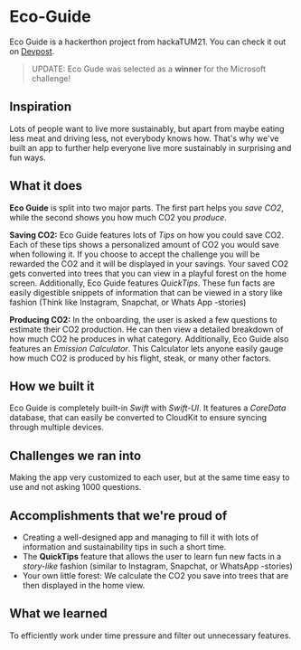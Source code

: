 # Eco-Guide

Eco Guide is a hackerthon project from hackaTUM21.
You can check it out on [Devpost](https://devpost.com/software/eco-guide).

> UPDATE: Eco Gude was selected as a **winner** for the Microsoft challenge!

## Inspiration
Lots of people want to live more sustainably, but apart from maybe eating less meat and driving less, not everybody knows how. That's why we've built an app to further help everyone live more sustainably in surprising and fun ways.

## What it does
**Eco Guide** is split into two major parts. The first part helps you *save CO2*, while the second shows you how much CO2 you *produce*.

**Saving CO2:**
Eco Guide features lots of *Tips* on how you could save CO2. Each of these tips shows a personalized amount of CO2 you would save when following it. If you choose to accept the challenge you will be rewarded the CO2 and it will be displayed in your savings.
Your saved CO2 gets converted into trees that you can view in a playful forest on the home screen.
Additionally, Eco Guide features *QuickTips*. These fun facts are easily digestible snippets of information that can be viewed in a story like fashion (Think like Instagram, Snapchat, or Whats App -stories)

**Producing CO2:**
In the onboarding, the user is asked a few questions to estimate their CO2 production. He can then view a detailed breakdown of how much CO2 he produces in what category.
Additionally, Eco Guide also features an *Emission Calculator*. This Calculator lets anyone easily gauge how much CO2 is produced by his flight, steak, or many other factors.

## How we built it
Eco Guide is completely built-in *Swift* with *Swift-UI*.  It features a *CoreData* database, that can easily be converted to CloudKit to ensure syncing through multiple devices.
## Challenges we ran into
Making the app very customized to each user, but at the same time easy to use and not asking 1000 questions.

## Accomplishments that we're proud of
- Creating a well-designed app and managing to fill it with lots of information and sustainability tips in such a short time.
- The **QuickTips** feature that allows the user to learn fun new facts in a *story-like* fashion (similar to Instagram, Snapchat, or WhatsApp -stories)
- Your own little forest: We calculate the CO2 you save into trees that are then displayed in the home view.

## What we learned
To efficiently work under time pressure and filter out unnecessary features.
